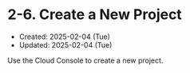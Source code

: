 # 2-6. Create a New Project
* Created: 2025-02-04 (Tue)
* Updated: 2025-02-04 (Tue)

Use the Cloud Console to create a new project.


